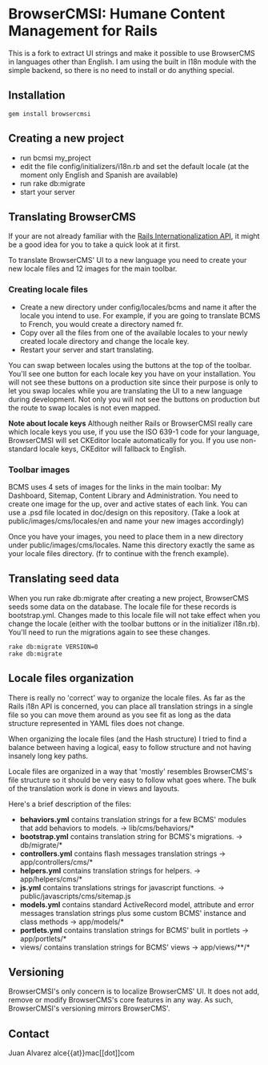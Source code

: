 # BrowserCMSI: Humane Content Management for Rails

This is a fork to extract UI strings and make it possible to use BrowserCMS in languages other than English.
I am using the built in I18n module with the simple backend, so there is no need to install or do
anything special. 

## Installation
    
    gem install browsercmsi
    
## Creating a new project

* run bcmsi my_project
* edit the file config/initializers/i18n.rb and set the default locale (at the moment only English and Spanish are available) 
* run rake db:migrate
* start your server

## Translating BrowserCMS

If your are not already familiar with the [Rails Internationalization API](http://guides.rubyonrails.org/i18n.html), 
it might be a good idea for you to take a quick look at it first.

To translate BrowserCMS' UI to a new language you need to create your new locale files and 12 images
for the main toolbar. 

### Creating locale files

* Create a new directory under config/locales/bcms and name it after the locale you intend to use.
  For example, if you are going to translate BCMS to French, you would create a directory named fr.
* Copy over all the files from one of the available locales to your newly created locale directory and change
  the locale key.
* Restart your server and start translating.

You can swap between locales using the buttons at the top of the toolbar. You'll see one button for
each locale key you have on your installation. You will not see these buttons on a production site
since their purpose is only to let you swap locales while you are translating the UI to a new language
during development. Not only you will not see the buttons on production but the route to swap locales
is not even mapped. 

**Note about locale keys**  Although neither Rails or BrowserCMSI really care which locale keys you use,
if you use the  ISO 639-1 code for your language, BrowserCMSI will set CKEditor locale automatically for you. If you
use non-standard locale keys, CKEditor will fallback to English. 

### Toolbar images

BCMS uses 4 sets of images for the links in the main toolbar: My Dashboard, Sitemap, Content Library and Administration.
You need to create one image for the up, over and active states of each link. You can use a .psd file
located in doc/design on this repository. (Take a look at public/images/cms/locales/en and name your new images accordingly)

Once you have your images, you need to place them in a new directory under public/images/cms/locales. Name
this directory exactly the same as your locale files directory. (fr to continue with the french example).

## Translating seed data

When you run rake db:migrate after creating a new project, BrowserCMS seeds some data on the database.
The locale file for these records is bootstrap.yml. Changes made to this locale file will not take
effect when you change the locale (either with the toolbar buttons or in the initializer i18n.rb).
You'll need to run the migrations again to see these changes.

    rake db:migrate VERSION=0
    rake db:migrate


## Locale files organization

There is really no 'correct' way to organize the locale files. As far as the Rails i18n API is
concerned, you can place all translation strings in a single file so you can move them around
as you see fit as long as the data structure represented in YAML files does not change.

When organizing the locale files (and the Hash structure) I tried to find a balance between
having a logical, easy to follow structure and not having insanely long key paths.

Locale files are organized in a way that 'mostly' resembles BrowserCMS's file structure so it should
be very easy to follow what goes where. The bulk of the translation work is done in views
and layouts.

Here's a brief description of the files:

* **behaviors.yml** contains translation strings for a few BCMS' modules that add behaviors to
  models. -> lib/cms/behaviors/*
* **bootstrap.yml**  contains translation string for BCMS's migrations.  -> db/migrate/*
* **controllers.yml** contains flash messages translation strings -> app/controllers/cms/*
* **helpers.yml** contains translation strings for helpers. -> app/helpers/cms/*
* **js.yml** contains translations strings for javascript functions. -> public/javascripts/cms/sitemap.js
* **models.yml** contains standard ActiveRecord model, attribute and error messages translation strings 
  plus some custom BCMS' instance and class methods -> app/models/*
* **portlets.yml** contains translation strings for BCMS' bulit in portlets -> app/portlets/*
* views/ contains translation strings for BCMS' views -> app/views/**/*

## Versioning

BrowserCMSI's only concern is to localize BrowserCMS' UI. It does not add, remove or modify 
BrowserCMS's core features in any way. As such, BrowserCMSI's versioning mirrors BrowserCMS'.


## Contact
Juan Alvarez
alce{{at}}mac[[dot]]com
  

    


